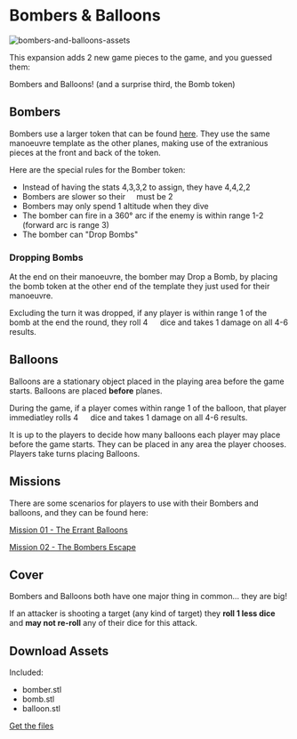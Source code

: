 # Bombers & Balloons

![bombers-and-balloons-assets](https://raw.githubusercontent.com/wollivan/SquadronLeader/refs/heads/main/images/bombers_and_balloons.png)

This expansion adds 2 new game pieces to the game, and you guessed them:

Bombers and Balloons!
(and a surprise third, the Bomb token)

## Bombers

Bombers use a larger token that can be found <a href="https://github.com/Wollivan/SquadronLeader/tree/main/Expansions/BombersAndBallons/STLs" target="_blank">here</a>. They use the same manoeuvre template as the other planes, making use of the extranious pieces at the front and back of the token.

Here are the special rules for the Bomber token:

- Instead of having the stats 4,3,3,2 to assign, they have 4,4,2,2
- Bombers are slower so their <img class="small-icon" src="https://squadronleader.wollivan.dev/icons/manoeuvrability.svg" width="12" style="display:inline-block"/> must be 2
- Bombers may only spend 1 altitude when they dive
- The bomber can fire in a 360° arc if the enemy is within range 1-2 (forward arc is range 3)
- The bomber can "Drop Bombs"

### Dropping Bombs

At the end on their manoeuvre, the bomber may Drop a Bomb, by placing the bomb token at the other end of the template they just used for their manoeuvre.

Excluding the turn it was dropped, if any player is within range 1 of the bomb at the end the round, they roll 4 <img class="small-icon" src="https://squadronleader.wollivan.dev/icons/attack.svg" width="14" style="display:inline-block"/> dice and takes 1 damage on all 4-6 results.

## Balloons

Balloons are a stationary object placed in the playing area before the game starts. Balloons are placed **before** planes.

During the game, if a player comes within range 1 of the balloon, that player immediatley rolls 4 <img class="small-icon" src="https://squadronleader.wollivan.dev/icons/attack.svg" width="14" style="display:inline-block"/> dice and takes 1 damage on all 4-6 results.

It is up to the players to decide how many balloons each player may place before the game starts. They can be placed in any area the player chooses. Players take turns placing Balloons.

## Missions

There are some scenarios for players to use with their Bombers and balloons, and they can be found here:

<a href="https://squadronleader.wollivan.dev/expansions/bombers-balloons/mission-01.md" class="button">Mission 01 - The Errant Balloons</a>

<a href="https://squadronleader.wollivan.dev/expansions/bombers-balloons/mission-02.md" class="button">Mission 02 - The Bombers Escape</a>

## Cover

Bombers and Balloons both have one major thing in common... they are big!

If an attacker is shooting a target (any kind of target) they **roll 1 less dice** and **may not re-roll** any of their dice for this attack.

## Download Assets

Included:

- bomber.stl
- bomb.stl
- balloon.stl

<a href="https://github.com/Wollivan/SquadronLeader/tree/main/Expansions/Bombers_and_Balloons/STLs" class="button">Get the files</a>
